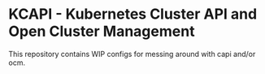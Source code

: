 # KCAPI - Kubernetes Cluster API and Open Cluster Management

This repository contains WIP configs for messing around with capi and/or ocm.
